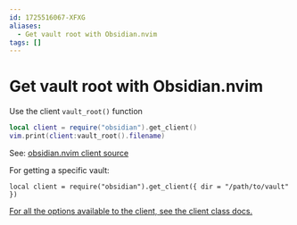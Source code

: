 ```yaml
---
id: 1725516067-XFXG
aliases:
  - Get vault root with Obsidian.nvim
tags: []
---
```


# Get vault root with Obsidian.nvim

Use the client `vault_root()` function

```lua
local client = require("obsidian").get_client()
vim.print(client:vault_root().filename)
```

See: [obsidian.nvim client source](https://github.com/epwalsh/obsidian.nvim/blob/main/lua/obsidian/client.lua)

For getting a specific vault:
```
local client = require("obsidian").get_client({ dir = "/path/to/vault" })
```

[For all the options available to the client, see the client class docs.](https://github.com/epwalsh/obsidian.nvim/blob/main/lua/obsidian/client.lua#L61)

